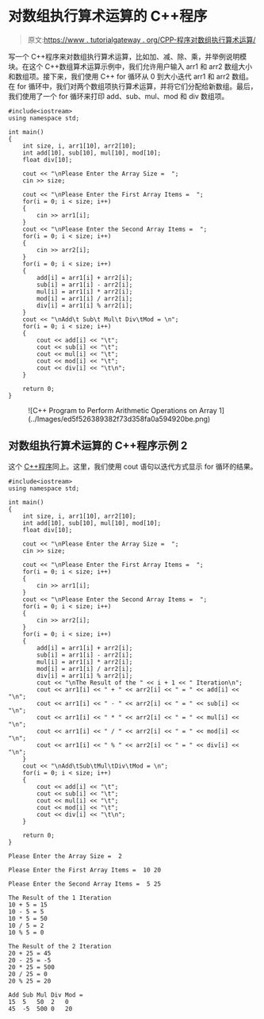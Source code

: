 # 对数组执行算术运算的 C++程序

> 原文:[https://www . tutorialgateway . org/CPP-程序对数组执行算术运算/](https://www.tutorialgateway.org/cpp-program-to-perform-arithmetic-operations-on-array/)

写一个 C++程序来对数组执行算术运算，比如加、减、除、乘，并举例说明模块。在这个 C++数组算术运算示例中，我们允许用户输入 arr1 和 arr2 数组大小和数组项。接下来，我们使用 C++ for 循环从 0 到大小迭代 arr1 和 arr2 数组。在 for 循环中，我们对两个数组项执行算术运算，并将它们分配给新数组。最后，我们使用了一个 for 循环来打印 add、sub、mul、mod 和 div 数组项。

```
#include<iostream>
using namespace std;

int main()
{
	int size, i, arr1[10], arr2[10];
	int add[10], sub[10], mul[10], mod[10];
	float div[10];

	cout << "\nPlease Enter the Array Size =  ";
	cin >> size;

	cout << "\nPlease Enter the First Array Items =  ";
	for(i = 0; i < size; i++)
	{
		cin >> arr1[i];
	}	
	cout << "\nPlease Enter the Second Array Items =  ";
	for(i = 0; i < size; i++)
	{
		cin >> arr2[i];
	}
	for(i = 0; i < size; i++)
	{
		add[i] = arr1[i] + arr2[i]; 
		sub[i] = arr1[i] - arr2[i];
		mul[i] = arr1[i] * arr2[i];
		mod[i] = arr1[i] / arr2[i];
		div[i] = arr1[i] % arr2[i];
	}
	cout << "\nAdd\t Sub\t Mul\t Div\tMod = \n";
	for(i = 0; i < size; i++)
	{
		cout << add[i] << "\t";
		cout << sub[i] << "\t";
		cout << mul[i] << "\t";
		cout << mod[i] << "\t";
		cout << div[i] << "\t\n";
	}

 	return 0;
}
```

<figure class="wp-block-image size-large">![C++ Program to Perform Arithmetic Operations on Array 1](../Images/ed5f526389382f73d358fa0a594920be.png)</figure>

## 对数组执行算术运算的 C++程序示例 2

这个 [C++程序](https://www.tutorialgateway.org/cpp-programs/)同上。这里，我们使用 cout 语句以迭代方式显示 for 循环的结果。

```
#include<iostream>
using namespace std;

int main()
{
	int size, i, arr1[10], arr2[10];
	int add[10], sub[10], mul[10], mod[10];
	float div[10];

	cout << "\nPlease Enter the Array Size =  ";
	cin >> size;

	cout << "\nPlease Enter the First Array Items =  ";
	for(i = 0; i < size; i++)
	{
		cin >> arr1[i];
	}	
	cout << "\nPlease Enter the Second Array Items =  ";
	for(i = 0; i < size; i++)
	{
		cin >> arr2[i];
	}
	for(i = 0; i < size; i++)
	{
		add[i] = arr1[i] + arr2[i]; 
		sub[i] = arr1[i] - arr2[i];
		mul[i] = arr1[i] * arr2[i];
		mod[i] = arr1[i] / arr2[i];
		div[i] = arr1[i] % arr2[i];
		cout << "\nThe Result of the " << i + 1 << " Iteration\n";
		cout << arr1[i] << " + " << arr2[i] << " = " << add[i] << "\n";
		cout << arr1[i] << " - " << arr2[i] << " = " << sub[i] << "\n";
		cout << arr1[i] << " * " << arr2[i] << " = " << mul[i] << "\n";
		cout << arr1[i] << " / " << arr2[i] << " = " << mod[i] << "\n";
		cout << arr1[i] << " % " << arr2[i] << " = " << div[i] << "\n";
	}
	cout << "\nAdd\tSub\tMul\tDiv\tMod = \n";
	for(i = 0; i < size; i++)
	{
		cout << add[i] << "\t";
		cout << sub[i] << "\t";
		cout << mul[i] << "\t";
		cout << mod[i] << "\t";
		cout << div[i] << "\t\n";
	}

 	return 0;
}
```

```
Please Enter the Array Size =  2

Please Enter the First Array Items =  10 20

Please Enter the Second Array Items =  5 25

The Result of the 1 Iteration
10 + 5 = 15
10 - 5 = 5
10 * 5 = 50
10 / 5 = 2
10 % 5 = 0

The Result of the 2 Iteration
20 + 25 = 45
20 - 25 = -5
20 * 25 = 500
20 / 25 = 0
20 % 25 = 20

Add	Sub	Mul	Div	Mod = 
15	5	50	2	0	
45	-5	500	0	20 
```